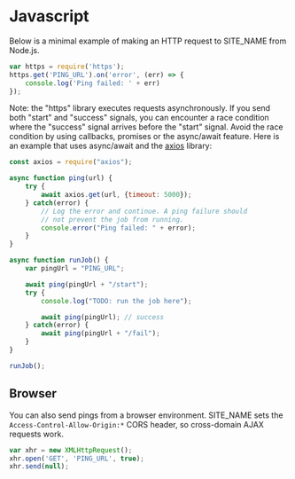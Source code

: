 # Javascript

Below is a minimal example of making an HTTP request to SITE_NAME from Node.js.

```js
var https = require('https');
https.get('PING_URL').on('error', (err) => {
    console.log('Ping failed: ' + err)
});
```

Note: the "https" library executes requests asynchronously. If you send both "start"
and "success" signals, you can encounter a race condition where the "success" signal
arrives before the "start" signal. Avoid the race condition by using callbacks,
promises or the async/await feature. Here is an example that uses async/await and the
[axios](https://axios-http.com/) library:

```js
const axios = require("axios");

async function ping(url) {
    try {
        await axios.get(url, {timeout: 5000});
    } catch(error) {
        // Log the error and continue. A ping failure should
        // not prevent the job from running.
        console.error("Ping failed: " + error);
    }
}

async function runJob() {
    var pingUrl = "PING_URL";

    await ping(pingUrl + "/start");
    try {
        console.log("TODO: run the job here");

        await ping(pingUrl); // success
    } catch(error) {
        await ping(pingUrl + "/fail");
    }
}

runJob();
```

## Browser

You can also send pings from a browser environment. SITE_NAME sets the
`Access-Control-Allow-Origin:*` CORS header, so cross-domain AJAX requests work.

```js
var xhr = new XMLHttpRequest();
xhr.open('GET', 'PING_URL', true);
xhr.send(null);
```
